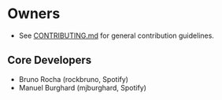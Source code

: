 # Owners

- See [CONTRIBUTING.md](CONTRIBUTING.md) for general contribution guidelines.

## Core Developers

- Bruno Rocha (rockbruno, Spotify)
- Manuel Burghard (mjburghard, Spotify)
